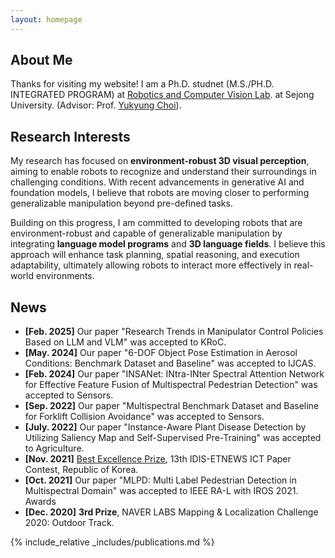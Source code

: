 ```yaml
---
layout: homepage
---
```


## About Me

Thanks for visiting my website!
I am a Ph.D. studnet (M.S./PH.D. INTEGRATED PROGRAM) at [Robotics and Computer Vision Lab](https://www.rcv.sejong.ac.kr/). at Sejong University. (Advisor: Prof. [Yukyung Choi](https://scholar.google.com/citations?user=vMrPtrAAAAAJ&hl=en)).

## Research Interests
My research has focused on **environment-robust 3D visual perception**, aiming to enable robots to recognize and understand their surroundings in challenging conditions. With recent advancements in generative AI and foundation models, I believe that robots are moving closer to performing generalizable manipulation beyond pre-defined tasks.

Building on this progress, I am committed to developing robots that are environment-robust and capable of generalizable manipulation by integrating **language model programs** and **3D language fields**. I believe this approach will enhance task planning, spatial reasoning, and execution adaptability, ultimately allowing robots to interact more effectively in real-world environments.

<!-- 
- **Embodied AI:** From Perception to Implementation for Indoor Robotics
- **Language Model Programs (LMPs) for robot task planning**
- **Physical AI**
- **3D Language Field**
- **Robust 3D Scene Understanding** -->

<!-- I am interested in developing Physical AI that enables robots to perform generalizable manipulation tasks in indoor environments. My research explores the integration of Language Model Programs (LMPs) and 3D Language Fields to enhance task planning, spatial reasoning, and execution adaptability through language-embedded 3D representations.

Through this approach, I aim to investigate how robots can reconstruct task spaces, refine actions through imagination, and autonomously adapt to complex tasks, improving their ability to interact with dynamic environments. -->

## News

- **[Feb. 2025]** Our paper "Research Trends in Manipulator Control Policies Based on LLM and VLM" was accepted to KRoC.
- **[May. 2024]** Our paper "6-DOF Object Pose Estimation in Aerosol Conditions: Benchmark Dataset and Baseline" was accepted to IJCAS.
- **[Feb. 2024]** Our paper "INSANet: INtra-INter Spectral Attention Network for Effective Feature Fusion of Multispectral Pedestrian Detection" was accepted to Sensors.
- **[Sep. 2022]** Our paper "Multispectral Benchmark Dataset and Baseline for Forklift Collision Avoidance" was accepted to Sensors.
- **[July. 2022]** Our paper "Instance-Aware Plant Disease Detection by Utilizing Saliency Map and Self-Supervised Pre-Training" was accepted to Agriculture.
- **[Nov. 2021]** [Best Excellence Prize](https://m.ekn.kr/view.php?key=20220117010002627), 13th IDIS-ETNEWS ICT Paper Contest, Republic of Korea.
- **[Oct. 2021]** Our paper "MLPD: Multi Label Pedestrian Detection in Multispectral Domain" was accepted to IEEE RA-L with IROS 2021.
Awards
- **[Dec. 2020]** **3rd Prize**, NAVER LABS Mapping & Localization Challenge 2020: Outdoor Track.
  
{% include_relative _includes/publications.md %}
